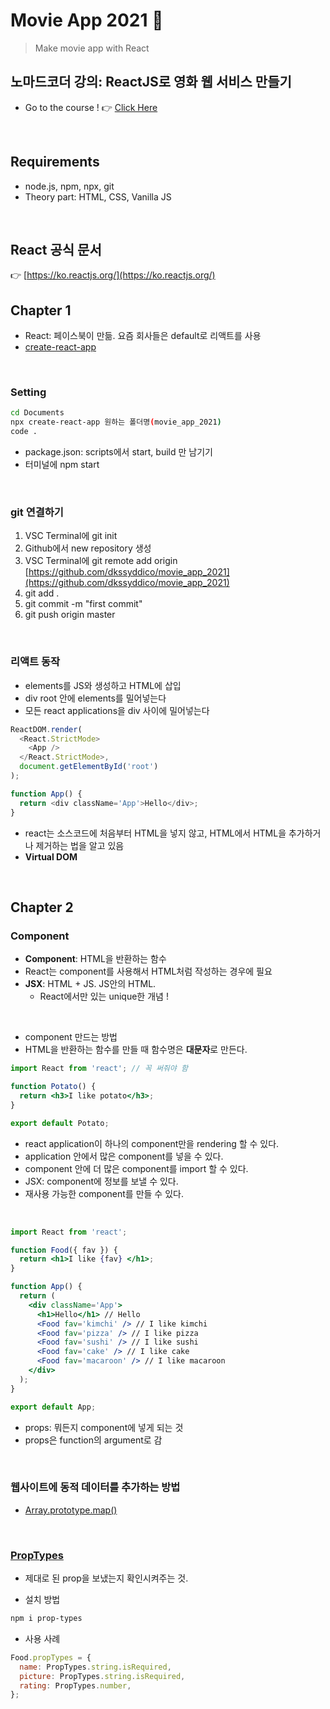 # Movie App 2021 🍎

> Make movie app with React

## 노마드코더 강의: ReactJS로 영화 웹 서비스 만들기

- Go to the course ! 👉 [Click Here](https://nomadcoders.co/react-fundamentals/lobby)

<br>

## Requirements

- node.js, npm, npx, git
- Theory part: HTML, CSS, Vanilla JS

<br>

## React 공식 문서

👉 [https://ko.reactjs.org/](https://ko.reactjs.org/)

## Chapter 1

- React: 페이스북이 만듦. 요즘 회사들은 default로 리액트를 사용
- [create-react-app](https://github.com/facebook/create-react-app)

<br>

### Setting

```sh
cd Documents
npx create-react-app 원하는 폴더명(movie_app_2021)
code .
```

- package.json: scripts에서 start, build 만 남기기
- 터미널에 npm start

<br>

### git 연결하기

1. VSC Terminal에 git init
2. Github에서 new repository 생성
3. VSC Terminal에 git remote add origin [https://github.com/dkssyddico/movie_app_2021](https://github.com/dkssyddico/movie_app_2021)
4. git add .
5. git commit -m "first commit"
6. git push origin master

<br>

### 리액트 동작

- elements를 JS와 생성하고 HTML에 삽입
- div root 안에 elements를 밀어넣는다
- 모든 react applications을 div 사이에 밀어넣는다

```js
ReactDOM.render(
  <React.StrictMode>
    <App />
  </React.StrictMode>,
  document.getElementById('root')
);

function App() {
  return <div className='App'>Hello</div>;
}
```

- react는 소스코드에 처음부터 HTML을 넣지 않고, HTML에서 HTML을 추가하거나 제거하는 법을 알고 있음
- **Virtual DOM**

<br>

## Chapter 2

### Component

- **Component**: HTML을 반환하는 함수
- React는 component를 사용해서 HTML처럼 작성하는 경우에 필요
- **JSX**: HTML + JS. JS안의 HTML.
  - React에서만 있는 unique한 개념 !

<br>

- component 만드는 방법
- HTML을 반환하는 함수를 만들 때 함수명은 **대문자**로 만든다.

```jsx
import React from 'react'; // 꼭 써줘야 함

function Potato() {
  return <h3>I like potato</h3>;
}

export default Potato;
```

- react application이 하나의 component만을 rendering 할 수 있다.
- application 안에서 많은 component를 넣을 수 있다.
- component 안에 더 많은 component를 import 할 수 있다.
- JSX: component에 정보를 보낼 수 있다.
- 재사용 가능한 component를 만들 수 있다.

<br>

```jsx
import React from 'react';

function Food({ fav }) {
  return <h1>I like {fav} </h1>;
}

function App() {
  return (
    <div className='App'>
      <h1>Hello</h1> // Hello
      <Food fav='kimchi' /> // I like kimchi
      <Food fav='pizza' /> // I like pizza
      <Food fav='sushi' /> // I like sushi
      <Food fav='cake' /> // I like cake
      <Food fav='macaroon' /> // I like macaroon
    </div>
  );
}

export default App;
```

- props: 뭐든지 component에 넣게 되는 것
- props은 function의 argument로 감

<br>

### 웹사이트에 동적 데이터를 추가하는 방법

- [Array.prototype.map()](https://developer.mozilla.org/ko/docs/Web/JavaScript/Reference/Global_Objects/Array/map)

<br>

### [PropTypes](https://ko.reactjs.org/docs/typechecking-with-proptypes.html)

- 제대로 된 prop을 보냈는지 확인시켜주는 것.

- 설치 방법

```sh
npm i prop-types
```

- 사용 사례

```jsx
Food.propTypes = {
  name: PropTypes.string.isRequired,
  picture: PropTypes.string.isRequired,
  rating: PropTypes.number,
};
```
